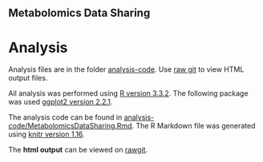 ## Metabolomics Data Sharing

# Analysis

Analysis files are in the folder [analysis-code](https://github.com/RASpicer/Metabolomics_Data_Sharing/tree/master/analysis_code). Use [raw git](https://rawgit.com/) to view HTML output files.

All analysis was performed using [R version 3.3.2](https://cran.r-project.org/). The following package was used [ggplot2 version 2.2.1](https://cran.r-project.org/web/packages/ggplot2/index.html).

The analysis code can be found in [analysis-code/MetabolomicsDataSharing.Rmd](https://github.com/RASpicer/Metabolomics_Data_Sharing/tree/master/analysis_code/MetabolomicsDataSharing.Rmd). The R Markdown file was generated using [knitr version 1.16](https://cran.r-project.org/web/packages/knitr/index.html). 


The <b>html output</b> can be viewed on [rawgit](https://rawgit.com/RASpicer/Metabolomics_Data_Sharing/tree/master/analysis_code/MetabolomicsDataSharing.Rmd).
